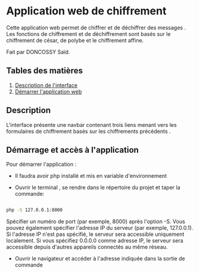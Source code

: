 # Application web de chiffrement 

Cette application web permet de chiffrer et de déchiffrer des messages . Les fonctions de chiffrement et de déchiffrement sont basés sur le chiffrement de césar, de polybe et le chiffrement affine.

Fait par DONCOSSY Saïd.

## Tables des matières

1. [Description de l'interface](#description)
2. [Démarrer l'application web](#démarrage-et-accès-à-lapplication)


## Description 

L'interface présente une navbar contenant trois liens menant vers les formulaires de chiffrement basés sur les chiffrements précédents .

## Démarrage et accès à l'application

Pour démarrer l'application : 
- Il faudra avoir php installé et mis en variable d'environnement

- Ouvrir le terminal , se rendre dans le répertoire du projet et taper la commande: 

```bash 

php -S 127.0.0.1:8000

```
Spécifier un numéro de port (par exemple, 8000) après l'option -S. Vous pouvez également spécifier l'adresse IP du serveur (par exemple, 127.0.0.1).
Si l'adresse IP n'est pas spécifié, le serveur sera accessible uniquement localement. Si vous spécifiez 0.0.0.0 comme adresse IP, le serveur sera accessible depuis d'autres appareils connectés au même réseau.

- Ouvrir le navigateur et accéder à l'adresse indiquée dans la sortie de commande